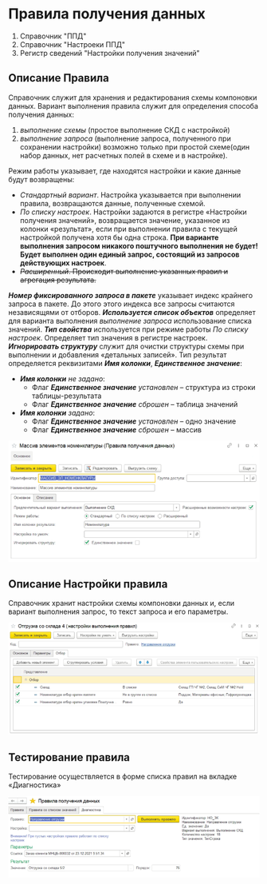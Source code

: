 # Правила получения данных

1. Справочник "ППД"
2. Справочник "Настроеки ППД"
3. Регистр сведений "Настройки получения значений"

## Описание Правила

Справочник служит для хранения и редактирования схемы компоновки данных. Вариант выполнения правила служит для определения способа получения данных: 
1. *выполнение схемы* (простое выполнение СКД с настройкой)
2. *выполнение запроса* (выполнение запроса, полученного при сохранении настройки) возможно только при простой схеме(один набор данных, нет расчетных полей в схеме и в настройке). 

Режим работы указывает, где находятся настройки и какие данные будут возвращены:
- *Стандартный вариант*. Настройка указывается при выполнении правила, возвращаются данные, полученные схемой.
- *По списку настроек*. Настройки задаются в регистре «Настройки получения значений», возвращается значение, указанное из колонки «результат», если при выполнении правила с текущей настройкой получена хотя бы одна строка. **При варианте выполнения запросом никакого поштучного выполнения не будет! Будет выполнен один единый запрос, состоящий из запросов действующих настроек**.
- ~~*Расширенный*. Происходит выполнение указанных правил и агрегация результата.~~

__*Номер фиксированного запроса в пакете*__ указывает индекс крайнего запроса в пакете. До этого этого индекса все запросы считаются независящями от отборов.
__*Используется список объектов*__ определяет для варианта выполнения *выполнение запроса* использование списка значений.
__*Тип свойства*__ используется при режиме работы *По списку настроек*. Определяет тип значения в регистре настроек.
__*Игнорировать структуру*__ служит для очистки структуры схемы при выполнении и добавления «детальных записей». 
Тип результат определяется реквизитами __*Имя колонки*__, __*Единственное значение*__: 

+ __*Имя колонки*__ *не задано*:
	- Флаг __*Единственное значение*__ *установлен* – структура из строки таблицы-результата
	- Флаг __*Единственное значение*__ *сброшен* – таблица значений
+ __*Имя колонки*__ *задано*:
	- Флаг __*Единственное значение*__ *установлен* – одно значение
	- Флаг __*Единственное значение*__ *сброшен* – массив 
  
![ППД](images/ППД.png)
  
## Описание Настройки правила

Справочник хранит настройки схемы компоновки данных и, если вариант выполнения запрос, то текст запроса и его параметры.

 ![Настройка ППД](images/НастройкаППД.png)

## Тестирование правила

Тестирование осуществляется в форме списка правил на вкладке «Диагностика»

![Диагоностика ППД](images/ДиагностикаППД.png)
 
